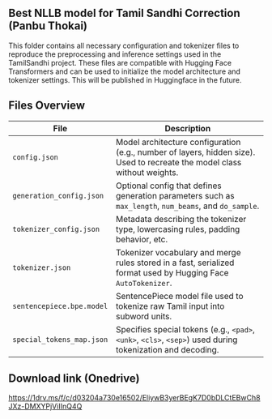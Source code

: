 ##  Best NLLB model for Tamil Sandhi Correction (Panbu Thokai)
This folder contains all necessary configuration and tokenizer files to reproduce the preprocessing and inference settings used in the TamilSandhi project. These files are compatible with Hugging Face Transformers and can be used to initialize the model architecture and tokenizer settings. This will be published in Huggingface in the future. 
## Files Overview

| File                      | Description                                                                                                                |
|---------------------------|----------------------------------------------------------------------------------------------------------------------------|
| `config.json`             | Model architecture configuration (e.g., number of layers, hidden size). Used to recreate the model class without weights.  |
| `generation_config.json`  | Optional config that defines generation parameters such as `max_length`, `num_beams`, and `do_sample`.                     |
| `tokenizer_config.json`   | Metadata describing the tokenizer type, lowercasing rules, padding behavior, etc.                                          |
| `tokenizer.json`          | Tokenizer vocabulary and merge rules stored in a fast, serialized format used by Hugging Face `AutoTokenizer`.             |
| `sentencepiece.bpe.model` | SentencePiece model file used to tokenize raw Tamil input into subword units.                                              |
| `special_tokens_map.json` | Specifies special tokens (e.g., `<pad>`, `<unk>`, `<cls>`, `<sep>`) used during tokenization and decoding.                 |

## Download link (Onedrive)
https://1drv.ms/f/c/d03204a730e16502/EliywB3yerBEgK7D0bDLCtEBwCh8JXz-DMXYPjViIInQ4Q
